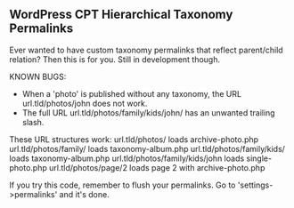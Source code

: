 ## WordPress CPT Hierarchical Taxonomy Permalinks 

Ever wanted to have custom taxonomy permalinks that reflect parent/child relation?
Then this is for you. Still in development though.

KNOWN BUGS:
- When a 'photo' is published without any taxonomy, the URL url.tld/photos/john does not work.
- The full URL url.tld/photos/family/kids/john/ has an unwanted trailing slash.

These URL structures work:
url.tld/photos/ loads archive-photo.php
url.tld/photos/family/ loads taxonomy-album.php
url.tld/photos/family/kids/ loads taxonomy-album.php
url.tld/photos/family/kids/john loads single-photo.php
url.tld/photos/page/2 loads page 2 with archive-photo.php

If you try this code, remember to flush your permalinks. Go to 'settings->permalinks' and it's done.